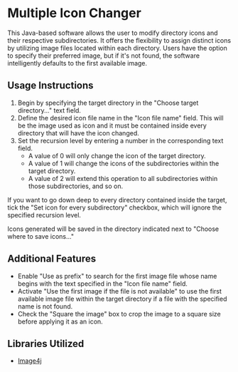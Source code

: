 # Multiple Icon Changer
This Java-based software allows the user to modify directory icons and their respective subdirectories. It offers the flexibility to assign distinct icons by utilizing image files located within each directory. Users have the option to specify their preferred image, but if it's not found, the software intelligently defaults to the first available image.

## Usage Instructions

1. Begin by specifying the target directory in the "Choose target directory..." text field.
2. Define the desired icon file name in the "Icon file name" field. This will be the image used as icon and it must be contained inside every directory that will have the icon changed.
3. Set the recursion level by entering a number in the corresponding text field.
    - A value of 0 will only change the icon of the target directory.
    - A value of 1 will change the icons of the subdirectories within the target directory.
    - A value of 2 will extend this operation to all subdirectories within those subdirectories, and so on.

If you want to go down deep to every directory contained inside the target, tick the "Set icon for every subdirectory" checkbox, which will ignore the specified recursion level.

Icons generated will be saved in the directory indicated next to "Choose where to save icons..."

## Additional Features

- Enable "Use as prefix" to search for the first image file whose name begins with the text specified in the "Icon file name" field.
- Activate "Use the first image if the file is not available" to use the first available image file within the target directory if a file with the specified name is not found.
- Check the "Square the image" box to crop the image to a square size before applying it as an icon.

## Libraries Utilized

- [Image4j](https://image4j.sourceforge.net/)
